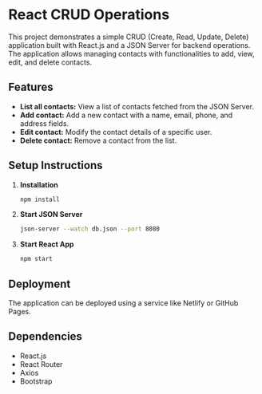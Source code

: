 # React CRUD Operations

This project demonstrates a simple CRUD (Create, Read, Update, Delete) application built with React.js and a JSON Server for backend operations. The application allows managing contacts with functionalities to add, view, edit, and delete contacts.



## Features

- **List all contacts:** View a list of contacts fetched from the JSON Server.
- **Add contact:** Add a new contact with a name, email, phone, and address fields.
- **Edit contact:** Modify the contact details of a specific user.
- **Delete contact:** Remove a contact from the list.

## Setup Instructions

1. **Installation**
   ```bash
   npm install
   ```
2. **Start JSON Server**
   ```bash
   json-server --watch db.json --port 8080
   ```
3. **Start React App**
   ```bash
   npm start
   ```

## Deployment

The application can be deployed using a service like Netlify or GitHub Pages.

## Dependencies

- React.js
- React Router
- Axios
- Bootstrap
